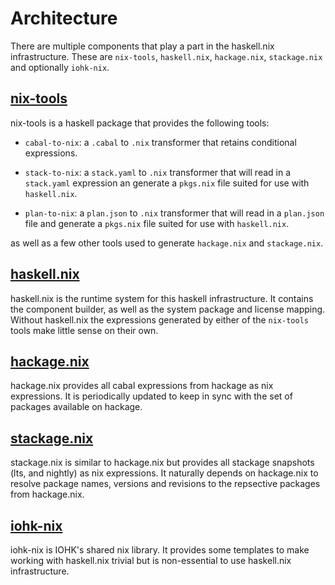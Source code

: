 # Architecture

There are multiple components that play a part in the haskell.nix
infrastructure.  These are `nix-tools`, `haskell.nix`, `hackage.nix`,
`stackage.nix` and optionally `iohk-nix`.

## [nix-tools](https://github.com/input-output-hk/nix-tools)

nix-tools is a haskell package that provides the following tools:

- `cabal-to-nix`: a `.cabal` to `.nix` transformer that retains
  conditional expressions.

- `stack-to-nix`: a `stack.yaml` to `.nix` transformer that will read
  in a `stack.yaml` expression an generate a `pkgs.nix` file suited for
  use with `haskell.nix`.

- `plan-to-nix`: a `plan.json` to `.nix` transformer that will read in
  a `plan.json` file and generate a `pkgs.nix` file suited for use
  with `haskell.nix`.

as well as a few other tools used to generate `hackage.nix` and `stackage.nix`.

## [haskell.nix](https://github.com/input-output-hk/haskell.nix)

haskell.nix is the runtime system for this haskell infrastructure.  It
contains the component builder, as well as the system package and
license mapping.  Without haskell.nix the expressions generated by
either of the `nix-tools` tools make little sense on their own.

## [hackage.nix](https://github.com/input-output-hk/hackage.nix)

hackage.nix provides all cabal expressions from hackage as nix
expressions.  It is periodically updated to keep in sync with the set
of packages available on hackage.

## [stackage.nix](https://github.com/input-output-hk/stackage.nix)

stackage.nix is similar to hackage.nix but provides all stackage
snapshots (lts, and nightly) as nix expressions.  It naturally depends
on hackage.nix to resolve package names, versions and revisions to the
repsective packages from hackage.nix.

## [iohk-nix](https://github.com/input-output-hk/iohk-nix)

iohk-nix is IOHK's shared nix library.  It provides some templates to
make working with haskell.nix trivial but is non-essential to use
haskell.nix infrastructure.
